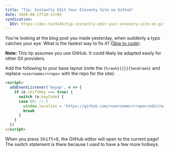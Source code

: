 ```yaml
---
title: "Tip: Instantly Edit Your Eleventy Site on Github"
date: 2020-08-17T20:12+03
syndication:
  DEV: https://dev.to/dz4k/tip-instantly-edit-your-eleventy-site-on-github-5cme
---
```


You're looking at the blog post you made yesterday, when suddenly a typo catches your eye. What is the fastest way to fix it? ([Skip to code](#the-code)).

**Note:** This tip assumes you use GitHub. It could likely be adapted easily for other Git providers.

Add the following to your base layout (note the `{%raw%}{{}}{%endraw%}` and replace `<username>/<repo>` with the repo for the site):

```html
<script>
  addEventListener('keyup', e => {
    if (e.shiftKey === true) {
      switch (e.keyCode) {
      case 69: // E
        window.location = 'https://github.com/<username>/<repo>/edit/main/{%raw%}{{page.inputPath}}{%endraw%}'
        break
      }
    }
  })
</script>
```

When you press <kbd>Shift+E</kbd>, the GitHub editor will open to the current page! The switch statement is there because I used to have a few more hotkeys.
